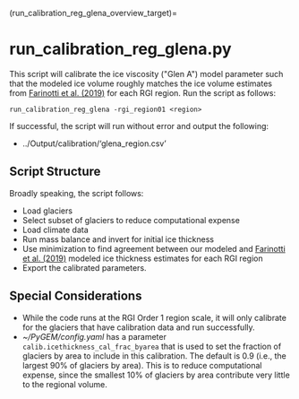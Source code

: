 (run_calibration_reg_glena_overview_target)=
# run_calibration_reg_glena.py
This script will calibrate the ice viscosity ("Glen A") model parameter such that the modeled ice volume roughly matches the ice volume estimates from [Farinotti et al. (2019)](https://www.nature.com/articles/s41561-019-0300-3) for each RGI region. Run the script as follows:

```
run_calibration_reg_glena -rgi_region01 <region>
```

If successful, the script will run without error and output the following:
* ../Output/calibration/‘glena_region.csv’ 

## Script Structure

Broadly speaking, the script follows:
* Load glaciers
* Select subset of glaciers to reduce computational expense
* Load climate data
* Run mass balance and invert for initial ice thickness
* Use minimization to find agreement between our modeled and [Farinotti et al. (2019)](https://www.nature.com/articles/s41561-019-0300-3) modeled ice thickness estimates for each RGI region
* Export the calibrated parameters.

## Special Considerations
* While the code runs at the RGI Order 1 region scale, it will only calibrate for the glaciers that have calibration data and run successfully.
* *~/PyGEM/config.yaml* has a parameter `calib.icethickness_cal_frac_byarea` that is used to set the fraction of glaciers by area to include in this calibration. The default is 0.9 (i.e., the largest 90% of glaciers by area). This is to reduce computational expense, since the smallest 10% of glaciers by area contribute very little to the regional volume.